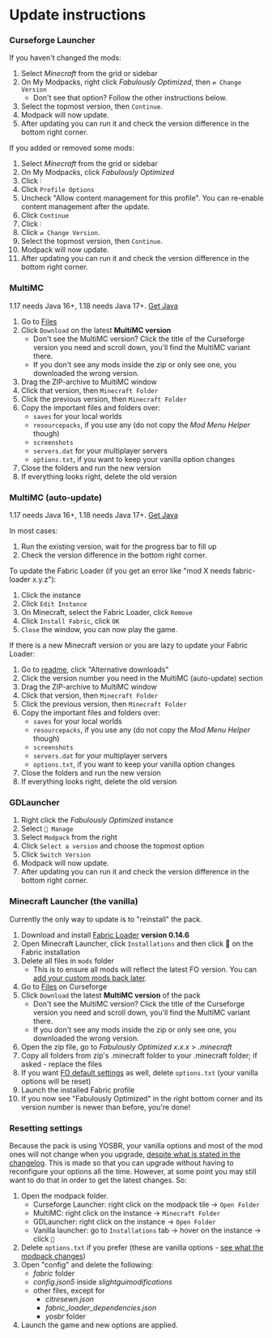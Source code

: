 # Update instructions

### Curseforge Launcher

If you haven't changed the mods:

1. Select _Minecraft_ from the grid or sidebar
2. On My Modpacks, right click _Fabulously Optimized_, then `⇄ Change Version`
   * Don't see that option? Follow the other instructions below.
3. Select the topmost version, then `Continue`.
4. Modpack will now update.
5. After updating you can run it and check the version difference in the bottom right corner.

If you added or removed some mods:

1. Select _Minecraft_ from the grid or sidebar
2. On My Modpacks, click _Fabulously Optimized_
3. Click `⫶`
4. Click `Profile Options`
5. Uncheck "Allow content management for this profile". You can re-enable content management after the update.
6. Click `Continue`
7. Click `⫶`
8. Click `⇄ Change Version`.
9. Select the topmost version, then `Continue`.
10. Modpack will now update.
11. After updating you can run it and check the version difference in the bottom right corner.

### MultiMC

1.17 needs Java 16+, 1.18 needs Java 17+. [Get Java](https://www.oracle.com/java/technologies/downloads/)

1. Go to [Files](https://www.curseforge.com/minecraft/modpacks/fabulously-optimized/files)
2. Click `Download` on the latest **MultiMC version**
   * Don't see the MultiMC version? Click the title of the Curseforge version you need and scroll down, you'll find the MultiMC variant there.
   * If you don't see any mods inside the zip or only see one, you downloaded the wrong version.
3. Drag the ZIP-archive to MultiMC window
4. Click that version, then `Minecraft Folder`
5. Click the previous version, then `Minecraft Folder`
6. Copy the important files and folders over:
   * `saves` for your local worlds
   * `resourcepacks`, if you use any (do not copy the _Mod Menu Helper_ though)
   * `screenshots`
   * `servers.dat` for your multiplayer servers
   * `options.txt`, if you want to keep your vanilla option changes
7. Close the folders and run the new version
8. If everything looks right, delete the old version

### MultiMC (auto-update)

1.17 needs Java 16+, 1.18 needs Java 17+. [Get Java](https://www.oracle.com/java/technologies/downloads/)

In most cases:

1. Run the existing version, wait for the progress bar to fill up
2. Check the version difference in the bottom right corner.

To update the Fabric Loader (if you get an error like "mod X needs fabric-loader x.y.z"):

1. Click the instance
2. Click `Edit Instance`
3. On Minecraft, select the Fabric Loader, click `Remove`
4. Click `Install Fabric`, click `OK`
5. `Close` the window, you can now play the game.

If there is a new Minecraft version or you are lazy to update your Fabric Loader:

1. Go to [readme](https://github.com/Fabulously-Optimized/fabulously-optimized#downloads), click "Alternative downloads"
2. Click the version number you need in the MultiMC (auto-update) section
3. Drag the ZIP-archive to MultiMC window
4. Click that version, then `Minecraft Folder`
5. Click the previous version, then `Minecraft Folder`
6. Copy the important files and folders over:
   * `saves` for your local worlds
   * `resourcepacks`, if you use any (do not copy the _Mod Menu Helper_ though)
   * `screenshots`
   * `servers.dat` for your multiplayer servers
   * `options.txt`, if you want to keep your vanilla option changes
7. Close the folders and run the new version
8. If everything looks right, delete the old version

### GDLauncher

1. Right click the _Fabulously Optimized_ instance
2. Select `🔧 Manage`
3. Select `Modpack` from the right
4. Click `Select a version` and choose the topmost option
5. Click `Switch Version`
6. Modpack will now update.
7. After updating you can run it and check the version difference in the bottom right corner.

### Minecraft Launcher (the vanilla)

Currently the only way to update is to "reinstall" the pack.

1. Download and install [Fabric Loader](https://fabricmc.net/use/) **version 0.14.6**
2. Open Minecraft Launcher, click `Installations` and then click 📂 on the Fabric installation
3. Delete all files in `mods` folder
   * This is to ensure all mods will reflect the latest FO version. You can [add your custom mods back later](adding-more-mods.md).
4. Go to [Files](https://www.curseforge.com/minecraft/modpacks/fabulously-optimized/files) on Curseforge
5. Click `Download` the latest **MultiMC version** of the pack
   * Don't see the MultiMC version? Click the title of the Curseforge version you need and scroll down, you'll find the MultiMC variant there.
   * If you don't see any mods inside the zip or only see one, you downloaded the wrong version.
6. Open the zip file, go to _Fabulously Optimized x.x.x_ > _.minecraft_
7. Copy all folders from zip's .minecraft folder to your .minecraft folder; if asked - replace the files
8. If you want [FO default settings](changed-options.md) as well, delete `options.txt` (your vanilla options will be reset)
9. Launch the installed Fabric profile
10. If you now see "Fabulously Optimized" in the right bottom corner and its version number is newer than before, you're done!

### Resetting settings

Because the pack is using YOSBR, your vanilla options and most of the mod ones will not change when you upgrade, [despite what is stated in the changelog](https://github.com/Fabulously-Optimized/fabulously-optimized/blob/main/CHANGELOG.md). This is made so that you can upgrade without having to reconfigure your options all the time. However, at some point you may still want to do that in order to get the latest changes. So:

1. Open the modpack folder.
   * Curseforge Launcher: right click on the modpack tile -> `Open Folder`
   * MultiMC: right click on the instance -> `Minecraft Folder`
   * GDLauncher: right click on the instance -> `Open Folder`
   * Vanilla launcher: go to `Installations` tab -> hover on the instance -> click `📁`
2. Delete `options.txt` if you prefer (these are vanilla options - [see what the modpack changes](changed-options.md))
3. Open "config" and delete the following:
   * _fabric_ folder
   * _config.json5_ inside _slightguimodifications_
   * other files, except for
     * _citresewn.json_
     * _fabric\_loader\_dependencies.json_
     * _yosbr_ folder
4. Launch the game and new options are applied.
